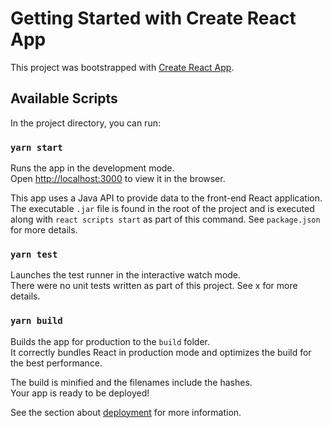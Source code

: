 # Getting Started with Create React App

This project was bootstrapped with [Create React App](https://github.com/facebook/create-react-app).

## Available Scripts

In the project directory, you can run:

### `yarn start`

Runs the app in the development mode.\
Open [http://localhost:3000](http://localhost:3000) to view it in the browser.

This app uses a Java API to provide data to the front-end React application. The executable `.jar` file is found in the root of the project and is executed along with `react scripts start` as part of this command. See `package.json` for more details.

### `yarn test`

Launches the test runner in the interactive watch mode.\
There were no unit tests written as part of this project. See x for more details.

### `yarn build`

Builds the app for production to the `build` folder.\
It correctly bundles React in production mode and optimizes the build for the best performance.

The build is minified and the filenames include the hashes.\
Your app is ready to be deployed!

See the section about [deployment](https://facebook.github.io/create-react-app/docs/deployment) for more information.
